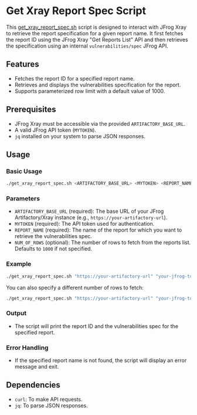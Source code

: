 
# Get Xray Report Spec Script

This [get_xray_report_spec.sh](get_xray_report_spec.sh) script is designed to interact with JFrog Xray to retrieve the report specification for a given report name. It first fetches the report ID using the JFrog Xray "Get Reports List" API and then retrieves the  specification using an internal `vulnerabilities/spec` JFrog API.

## Features

- Fetches the report ID for a specified report name.
- Retrieves and displays the vulnerabilities specification for the report.
- Supports parameterized row limit with a default value of 1000.

## Prerequisites

- JFrog Xray must be accessible via the provided `ARTIFACTORY_BASE_URL`.
- A valid JFrog API token (`MYTOKEN`).
- `jq` installed on your system to parse JSON responses.

## Usage

### Basic Usage

```bash
./get_xray_report_spec.sh <ARTIFACTORY_BASE_URL> <MYTOKEN> <REPORT_NAME> [NUM_OF_ROWS]
```

### Parameters

- `ARTIFACTORY_BASE_URL` (required): The base URL of your JFrog Artifactory/Xray instance (e.g., `https://your-artifactory-url`).
- `MYTOKEN` (required): The API token used for authentication.
- `REPORT_NAME` (required): The name of the report for which you want to retrieve the vulnerabilities spec.
- `NUM_OF_ROWS` (optional): The number of rows to fetch from the reports list. Defaults to `1000` if not specified.

### Example

```bash
./get_xray_report_spec.sh "https://your-artifactory-url" "your-jfrog-token" "my-security-report"
```

You can also specify a different number of rows to fetch:

```bash
./get_xray_report_spec.sh "https://your-artifactory-url" "your-jfrog-token" "my-security-report" 500
```

### Output

- The script will print the report ID and the vulnerabilities spec for the specified report.

### Error Handling

- If the specified report name is not found, the script will display an error message and exit.

## Dependencies

- `curl`: To make API requests.
- `jq`: To parse JSON responses.

